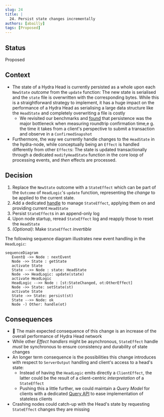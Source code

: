 ```yaml
---
slug: 24
title: |
  24. Persist state changes incrementally
authors: [abailly]
tags: [Proposed]
---
```


## Status

Proposed

## Context

* The state of a Hydra Head is currently persisted as a whole upon each `NewState` _outcome_ from the `update` function: The new state is serialised and the `state` file is overwritten with the corresponding bytes. While this is a straightforward strategy to implement, it has a huge impact on the performance of a Hydra Head as serialising a large data structure like the `HeadState` and completely overwriting a file is costly
  * We revisited our benchmarks and [found](https://github.com/input-output-hk/hydra/issues/186#issuecomment-1584292265) that persistence was the major bottleneck when measuring roundtrip confirmation time,e g. the time it takes from a client's perspective to submit a transaction and observe in a `ConfirmedSnapshot`
* Furthermore, the way we currently handle changes to the `HeadState` in the hydra-node, while conceptually being an `Effect` is handled differently from other `Effect`s: The state is updated transactionally through a dedicated `modifyHeadState` function in the core loop of processing events, and _then_ effects are processed.

## Decision

1. Replace the `NewState` outcome with a `StateEffect` which can be part of the `Outcome` of `HeadLogic`'s `update` function, representing the _change_ to be applied to the current state.
2. Add a dedicated [handle](/adr/4) to manage `StateEffect`, applying them on and providing current `HeadState`
3. Persist `StateEffect`s in an append-only log
4. Upon node startup, reread `StateEffect` log and reapply those to reset the `HeadState`
3. _(Optional)_: Make `StateEffect` _invertible_

The following sequence diagram illustrates new event handling in the `HeadLogic`:

```mermaid
sequenceDiagram
   EventQ ->> Node : nextEvent
   Node ->> State : getState
   activate State
   State -->> Node : state: HeadState
   Node ->> HeadLogic: update(state)
   activate HeadLogic
   HeadLogic -->> Node : [st:StateChanged, ot:OtherEffect]
   Node ->> State: setState(st)
   activate State
   State ->> State: persist(st)
   State -->> Node: ok
   Node -) Other: handle(ot)
```

## Consequences

-  :racehorse: The main expected consequence of this change is an increase of the overall performance of Hydra Head network
-  While other _Effect handlers_ might be asynchronous, `StateEffect` handle _must_ be synchronous to ensure consistency and durability of state changes
- An longer term consequence is the possibilities this change introduces with respect to `ServerOutput` handling and client's access to a head's state:
  - Instead of having the `HeadLogic` emits directly a `ClientEffect`, the latter could be the result of a client-centric _interpretation_ of a `StateEffect`
  - Pushing this a little further, we could maintain a _Query Model_ for clients with a dedicated [Query API](https://github.com/input-output-hk/hydra/discussions/686) to ease implementation of stateless clients
- Crashing nodes could catch-up with the Head's state by requesting `StateEffect` changes they are missing
